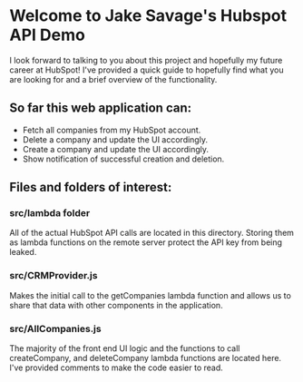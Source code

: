 # Welcome to Jake Savage's Hubspot API Demo
I look forward to talking to you about this project and hopefully my future career at HubSpot! I've provided a quick guide to hopefully find what you are looking for and a brief overview of the functionality.
## So far this web application can:
- Fetch all companies from my HubSpot account.
- Delete a company and update the UI accordingly.
- Create a company and update the UI accordingly.
- Show notification of successful creation and deletion.

## Files and folders of interest:

### src/lambda folder
All of the actual HubSpot API calls are located in this directory. Storing them as lambda functions on the remote server protect the API key from being leaked.

### src/CRMProvider.js
Makes the initial call to the getCompanies lambda function and allows us to share that data with other components in the application.

### src/AllCompanies.js
The majority of the front end UI logic and the functions to call createCompany, and deleteCompany lambda functions are located here. I've provided comments to make the code easier to read.
